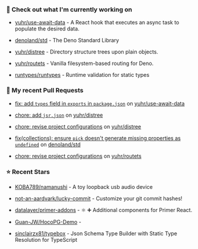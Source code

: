 ### 👷 Check out what I'm currently working on



- [yuhr/use-await-data](https://github.com/yuhr/use-await-data) - A React hook that executes an async task to populate the desired data.

- [denoland/std](https://github.com/denoland/std) - The Deno Standard Library

- [yuhr/distree](https://github.com/yuhr/distree) - Directory structure trees upon plain objects.

- [yuhr/routets](https://github.com/yuhr/routets) - Vanilla filesystem-based routing for Deno.

- [runtypes/runtypes](https://github.com/runtypes/runtypes) - Runtime validation for static types

### 🔨 My recent Pull Requests



- [fix: add `types` field in `exports` in `package.json`](https://github.com/yuhr/use-await-data/pull/1) on [yuhr/use-await-data](https://github.com/yuhr/use-await-data)

- [chore: add `jsr.json`](https://github.com/yuhr/distree/pull/9) on [yuhr/distree](https://github.com/yuhr/distree)

- [chore: revise project configurations](https://github.com/yuhr/distree/pull/8) on [yuhr/distree](https://github.com/yuhr/distree)

- [fix(collections): ensure `pick` doesn&#39;t generate missing properties as `undefined`](https://github.com/denoland/std/pull/5926) on [denoland/std](https://github.com/denoland/std)

- [chore: revise project configurations](https://github.com/yuhr/routets/pull/22) on [yuhr/routets](https://github.com/yuhr/routets)

### ⭐ Recent Stars



- [KOBA789/namanushi](https://github.com/KOBA789/namanushi) - A toy loopback usb audio device

- [not-an-aardvark/lucky-commit](https://github.com/not-an-aardvark/lucky-commit) - Customize your git commit hashes!

- [datalayer/primer-addons](https://github.com/datalayer/primer-addons) - ⚛️ ➕ Additional components for Primer React.

- [Guan-JW/HocoPG-Demo](https://github.com/Guan-JW/HocoPG-Demo) - 

- [sinclairzx81/typebox](https://github.com/sinclairzx81/typebox) - Json Schema Type Builder with Static Type Resolution for TypeScript